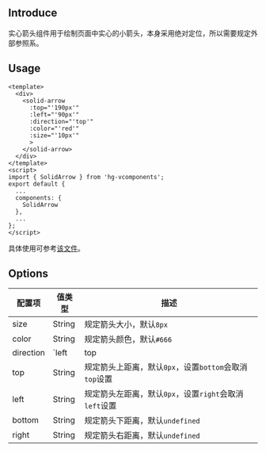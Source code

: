 ## Introduce
实心箭头组件用于绘制页面中实心的小箭头，本身采用绝对定位，所以需要规定外部参照系。

## Usage
```
<template>
  <div>
    <solid-arrow
      :top="'190px'"
      :left="'90px'"
      :direction="'top'"
      :color="'red'"
      :size="'10px'"
      >
    </solid-arrow>
  </div>
</template>
<script>
import { SolidArrow } from 'hg-vcomponents';
export default {
  ...
  components: {
    SolidArrow
  },
  ...
};
</script>
```
具体使用可参考[该文件](../../examples/arrows.vue)。

## Options
配置项 | 值类型 | 描述
--- | --- | ---
size | String | 规定箭头大小，默认`8px`
color | String | 规定箭头颜色，默认`#666`
direction | `left|top|right|bottom` | 规定箭头指向，默认`right`
top | String | 规定箭头上距离，默认`0px`，设置`bottom`会取消`top`设置
left | String | 规定箭头左距离，默认`0px`，设置`right`会取消`left`设置
bottom | String | 规定箭头下距离，默认`undefined`
right | String | 规定箭头右距离，默认`undefined`